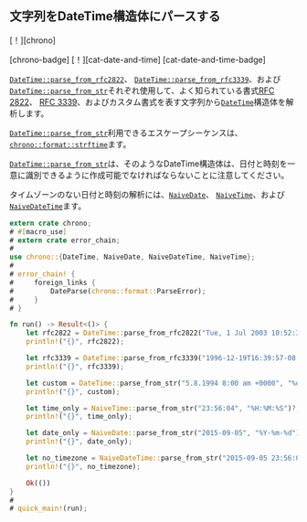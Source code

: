## <!--Parse string into DateTime struct--> 文字列をDateTime構造体にパースする

<!--[!][chrono]-->
[！][chrono]
<!--[chrono-badge] [!][cat-date-and-time]-->
[chrono-badge] [！][cat-date-and-time]
[cat-date-and-time-badge]
<!--Parses a [`DateTime`] struct from strings representing the well-known formats [RFC 2822], [RFC 3339], and a custom format, using [`DateTime::parse_from_rfc2822`], [`DateTime::parse_from_rfc3339`], and [`DateTime::parse_from_str`] respectively.-->
[`DateTime::parse_from_rfc2822`]、 [`DateTime::parse_from_rfc3339`]、および[`DateTime::parse_from_str`]それぞれ使用して、よく知られている書式[RFC 2822]、 [RFC 3339]、およびカスタム書式を表す文字列から[`DateTime`]構造体を解析します。

<!--Escape sequences that are available for the [`DateTime::parse_from_str`] can be found at [`chrono::format::strftime`].-->
[`DateTime::parse_from_str`]利用できるエスケープシーケンスは、[`chrono::format::strftime`]ます。
<!--Note that the [`DateTime::parse_from_str`] requires that such a DateTime struct must be creatable that it uniquely identifies a date and a time.-->
[`DateTime::parse_from_str`]は、そのようなDateTime構造体は、日付と時刻を一意に識別できるように作成可能でなければならないことに注意してください。
<!--For parsing dates and times without timezones use [`NaiveDate`], [`NaiveTime`], and [`NaiveDateTime`].-->
タイムゾーンのない日付と時刻の解析には、[`NaiveDate`]、 [`NaiveTime`]、および[`NaiveDateTime`]ます。

```rust
extern crate chrono;
# #[macro_use]
# extern crate error_chain;
#
use chrono::{DateTime, NaiveDate, NaiveDateTime, NaiveTime};
#
# error_chain! {
#     foreign_links {
#         DateParse(chrono::format::ParseError);
#     }
# }

fn run() -> Result<()> {
    let rfc2822 = DateTime::parse_from_rfc2822("Tue, 1 Jul 2003 10:52:37 +0200")?;
    println!("{}", rfc2822);

    let rfc3339 = DateTime::parse_from_rfc3339("1996-12-19T16:39:57-08:00")?;
    println!("{}", rfc3339);

    let custom = DateTime::parse_from_str("5.8.1994 8:00 am +0000", "%d.%m.%Y %H:%M %P %z")?;
    println!("{}", custom);

    let time_only = NaiveTime::parse_from_str("23:56:04", "%H:%M:%S")?;
    println!("{}", time_only);

    let date_only = NaiveDate::parse_from_str("2015-09-05", "%Y-%m-%d")?;
    println!("{}", date_only);

    let no_timezone = NaiveDateTime::parse_from_str("2015-09-05 23:56:04", "%Y-%m-%d %H:%M:%S")?;
    println!("{}", no_timezone);

    Ok(())
}
#
# quick_main!(run);
```

<!--[`chrono::format::strftime`]: https://docs.rs/chrono/*/chrono/format/strftime/index.html
 [`DateTime::format`]: https://docs.rs/chrono/*/chrono/struct.DateTime.html#method.format
 [`DateTime::parse_from_rfc2822`]: https://docs.rs/chrono/*/chrono/struct.DateTime.html#method.parse_from_rfc2822
 [`DateTime::parse_from_rfc3339`]: https://docs.rs/chrono/*/chrono/struct.DateTime.html#method.parse_from_rfc3339
 [`DateTime::parse_from_str`]: https://docs.rs/chrono/*/chrono/struct.DateTime.html#method.parse_from_str
 [`DateTime::to_rfc2822`]: https://docs.rs/chrono/*/chrono/struct.DateTime.html#method.to_rfc2822
 [`DateTime::to_rfc3339`]: https://docs.rs/chrono/*/chrono/struct.DateTime.html#method.to_rfc3339
 [`DateTime`]: https://docs.rs/chrono/*/chrono/struct.DateTime.html
 [`NaiveDate`]: https://docs.rs/chrono/*/chrono/naive/struct.NaiveDate.html
 [`NaiveDateTime`]: https://docs.rs/chrono/*/chrono/naive/struct.NaiveDateTime.html
 [`NaiveTime`]: https://docs.rs/chrono/*/chrono/naive/struct.NaiveTime.html
-->
[`chrono::format::strftime`]: https://docs.rs/chrono/*/chrono/format/strftime/index.html
 [`DateTime::format`]: https://docs.rs/chrono/*/chrono/struct.DateTime.html#method.format
 [`DateTime::parse_from_rfc2822`]: https://docs.rs/chrono/*/chrono/struct.DateTime.html#method.parse_from_rfc2822
 [`DateTime::parse_from_rfc3339`]: https://docs.rs/chrono/*/chrono/struct.DateTime.html#method.parse_from_rfc3339
 [`DateTime::parse_from_str`]: https://docs.rs/chrono/*/chrono/struct.DateTime.html#method.parse_from_str
 [`DateTime::to_rfc2822`]: https://docs.rs/chrono/*/chrono/struct.DateTime.html#method.to_rfc2822
 [`DateTime::to_rfc3339`]: https://docs.rs/chrono/*/chrono/struct.DateTime.html#method.to_rfc3339
 [`DateTime`]: https://docs.rs/chrono/*/chrono/struct.DateTime.html
 [`NaiveDate`]: https://docs.rs/chrono/*/chrono/naive/struct.NaiveDate.html
 [`NaiveDateTime`]: https://docs.rs/chrono/*/chrono/naive/struct.NaiveDateTime.html
 [`NaiveTime`]: https://docs.rs/chrono/*/chrono/naive/struct.NaiveTime.html


<!--[RFC 2822]: https://www.ietf.org/rfc/rfc2822.txt
 [RFC 3339]: https://www.ietf.org/rfc/rfc3339.txt
-->
[RFC 2822]: https://www.ietf.org/rfc/rfc2822.txt
 [RFC 3339]: https://www.ietf.org/rfc/rfc3339.txt

